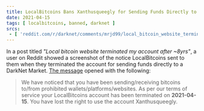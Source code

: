 ```yaml
---
title: LocalBitcoins Bans Xanthusqueegly for Sending Funds Directly to a Darknet Market
date: 2021-04-15
tags: [ localbitcoins, banned, darknet ]
srcs:
 - [ 'reddit.com/r/darknet/comments/mrjd99/local_bitcoin_website_terminated_my_account_after/', 'web.archive.org/web/20210415172033if_/https://www.reddit.com/r/darknet/comments/mrjd99/local_bitcoin_website_terminated_my_account_after/' ]
---
```


In a post titled _"Local bitcoin website terminated my account after ~8yrs"_, a
user on Reddit showed a screenshot of the notice LocalBitcoins sent to them
when they terminated the account for sending funds directly to a DarkNet
Market. [The message](notice.jpg) opened with the following:

> We have noticed that you have been sending/receiving bitcoins to/from
> prohibited wallets/platforms/websites. As per our terms of service your
> LocalBitcoins account has been terminated on **2021-04-15**. You have lost
> the right to use the account Xanthusqueegly.
